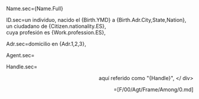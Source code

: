 Name.sec={Name.Full}

ID.sec=un individuo, nacido el {Birth.YMD} a {Birth.Adr.City,State,Nation},<br> un ciudadano de {Citizen.nationality.ES},<br> cuya profesión es {Work.profession.ES},

Adr.sec=domicilio en {Adr.1,2,3},

Agent.sec=</i>

Handle.sec=<div align="right"> aquí referido como "{Handle}", </ div>

=[F/00/Agt/Frame/Among/0.md]
